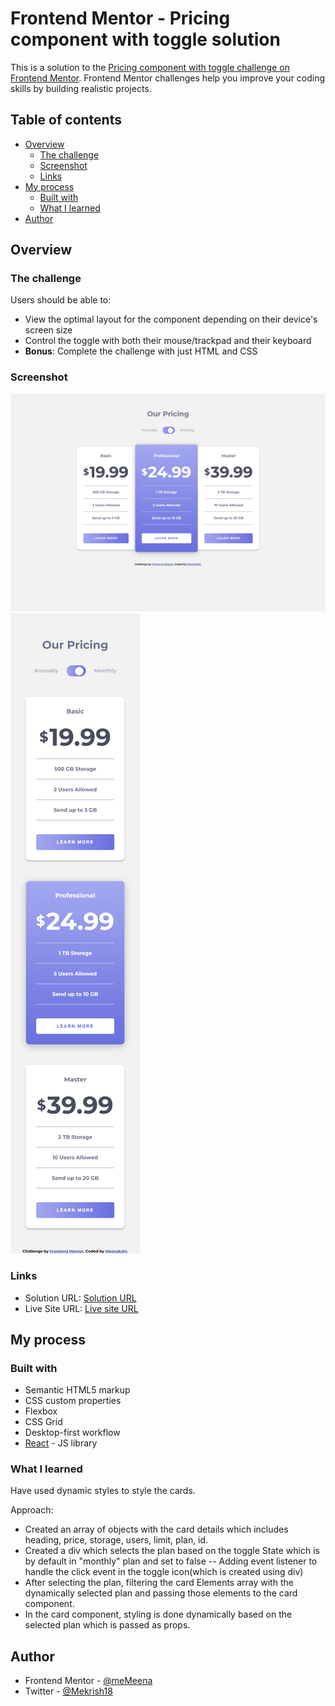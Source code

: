 # Frontend Mentor - Pricing component with toggle solution

This is a solution to the [Pricing component with toggle challenge on Frontend Mentor](https://www.frontendmentor.io/challenges/pricing-component-with-toggle-8vPwRMIC). Frontend Mentor challenges help you improve your coding skills by building realistic projects.

## Table of contents

- [Overview](#overview)
  - [The challenge](#the-challenge)
  - [Screenshot](#screenshot)
  - [Links](#links)
- [My process](#my-process)
  - [Built with](#built-with)
  - [What I learned](#what-i-learned)
- [Author](#author)

## Overview

### The challenge

Users should be able to:

- View the optimal layout for the component depending on their device's screen size
- Control the toggle with both their mouse/trackpad and their keyboard
- **Bonus**: Complete the challenge with just HTML and CSS

### Screenshot

![](./Screenshot-Desktop-pricing-component.png)
![](./Screenshot-Mobile-pricing-component.png)

### Links

- Solution URL: [Solution URL](https://your-solution-url.com)
- Live Site URL: [Live site URL](https://your-live-site-url.com)

## My process

### Built with

- Semantic HTML5 markup
- CSS custom properties
- Flexbox
- CSS Grid
- Desktop-first workflow
- [React](https://reactjs.org/) - JS library

### What I learned

Have used dynamic styles to style the cards.

Approach:

- Created an array of objects with the card details which includes heading, price, storage, users, limit, plan, id.
- Created a div which selects the plan based on the toggle State which is by default in "monthly" plan and set to false
  -- Adding event listener to handle the click event in the toggle icon(which is created using div)
- After selecting the plan, filtering the card Elements array with the dynamically selected plan and passing those elements to the card component.
- In the card component, styling is done dynamically based on the selected plan which is passed as props.

## Author

- Frontend Mentor - [@meMeena](https://www.frontendmentor.io/profile/meMeena)
- Twitter - [@Mekrish18](https://www.twitter.com/MeKrish18)

